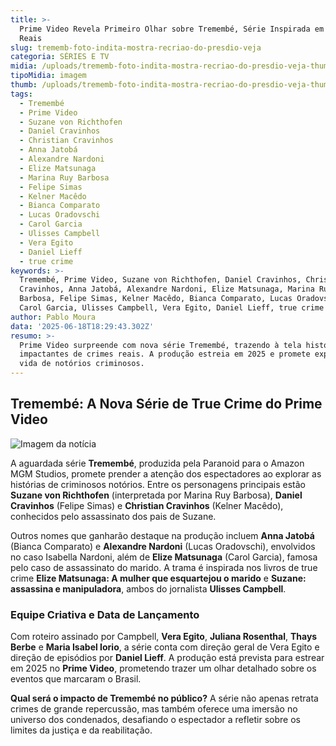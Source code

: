 ```yaml
---
title: >-
  Prime Video Revela Primeiro Olhar sobre Tremembé, Série Inspirada em Casos
  Reais
slug: trememb-foto-indita-mostra-recriao-do-presdio-veja
categoria: SÉRIES E TV
midia: /uploads/trememb-foto-indita-mostra-recriao-do-presdio-veja-thumb.png
tipoMidia: imagem
thumb: /uploads/trememb-foto-indita-mostra-recriao-do-presdio-veja-thumb.png
tags:
  - Tremembé
  - Prime Video
  - Suzane von Richthofen
  - Daniel Cravinhos
  - Christian Cravinhos
  - Anna Jatobá
  - Alexandre Nardoni
  - Elize Matsunaga
  - Marina Ruy Barbosa
  - Felipe Simas
  - Kelner Macêdo
  - Bianca Comparato
  - Lucas Oradovschi
  - Carol Garcia
  - Ulisses Campbell
  - Vera Egito
  - Daniel Lieff
  - true crime
keywords: >-
  Tremembé, Prime Video, Suzane von Richthofen, Daniel Cravinhos, Christian
  Cravinhos, Anna Jatobá, Alexandre Nardoni, Elize Matsunaga, Marina Ruy
  Barbosa, Felipe Simas, Kelner Macêdo, Bianca Comparato, Lucas Oradovschi,
  Carol Garcia, Ulisses Campbell, Vera Egito, Daniel Lieff, true crime
author: Pablo Moura
data: '2025-06-18T18:29:43.302Z'
resumo: >-
  Prime Video surpreende com nova série Tremembé, trazendo à tela histórias
  impactantes de crimes reais. A produção estreia em 2025 e promete explorar a
  vida de notórios criminosos.
---
```


## Tremembé: A Nova Série de True Crime do Prime Video

![Imagem da notícia](https://cdn.ome.lt/-lCdhw7zm5El6HqFgUW95xhttDQ=/fit-in/837x500/smart/uploads/conteudo/fotos/tremembe.png)

A aguardada série **Tremembé**, produzida pela Paranoid para o Amazon MGM Studios, promete prender a atenção dos espectadores ao explorar as histórias de criminosos notórios. Entre os personagens principais estão **Suzane von Richthofen** (interpretada por Marina Ruy Barbosa), **Daniel Cravinhos** (Felipe Simas) e **Christian Cravinhos** (Kelner Macêdo), conhecidos pelo assassinato dos pais de Suzane.

Outros nomes que ganharão destaque na produção incluem **Anna Jatobá** (Bianca Comparato) e **Alexandre Nardoni** (Lucas Oradovschi), envolvidos no caso Isabella Nardoni, além de **Elize Matsunaga** (Carol Garcia), famosa pelo caso de assassinato do marido. A trama é inspirada nos livros de true crime **Elize Matsunaga: A mulher que esquartejou o marido** e **Suzane: assassina e manipuladora**, ambos do jornalista **Ulisses Campbell**.

### Equipe Criativa e Data de Lançamento

Com roteiro assinado por Campbell, **Vera Egito**, **Juliana Rosenthal**, **Thays Berbe** e **Maria Isabel Iorio**, a série conta com direção geral de Vera Egito e direção de episódios por **Daniel Lieff**. A produção está prevista para estrear em 2025 no **Prime Video**, prometendo trazer um olhar detalhado sobre os eventos que marcaram o Brasil.

**Qual será o impacto de Tremembé no público?** A série não apenas retrata crimes de grande repercussão, mas também oferece uma imersão no universo dos condenados, desafiando o espectador a refletir sobre os limites da justiça e da reabilitação.
